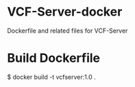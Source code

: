 # VCF-Server-docker
Dockerfile and related files for VCF-Server
# Build Dockerfile
$ docker build -t vcfserver:1.0 .

